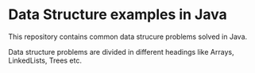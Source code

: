 <h1>Data Structure examples in Java </h1>

This repository contains common data strucure problems solved in Java.

Data structure problems are divided in different headings like Arrays, LinkedLists, Trees etc.


